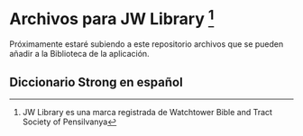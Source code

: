 # Archivos para JW Library [^1]

Próximamente estaré subiendo a este repositorio archivos que se pueden añadir a la Biblioteca de la aplicación.
## Diccionario Strong en español
[^1]: JW Library es una marca registrada de Watchtower Bible and Tract Society of Pensilvanya
